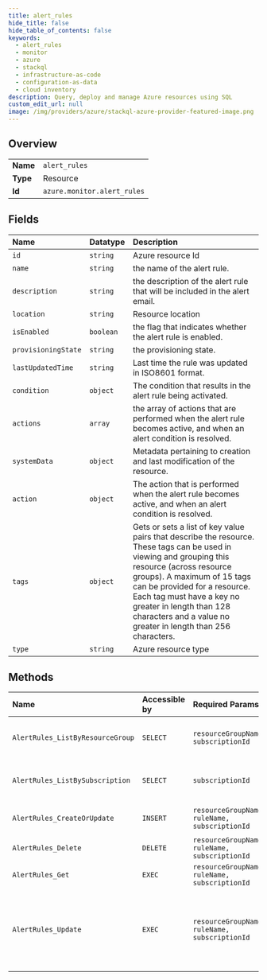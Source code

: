 ```yaml
---
title: alert_rules
hide_title: false
hide_table_of_contents: false
keywords:
  - alert_rules
  - monitor
  - azure    
  - stackql
  - infrastructure-as-code
  - configuration-as-data
  - cloud inventory
description: Query, deploy and manage Azure resources using SQL
custom_edit_url: null
image: /img/providers/azure/stackql-azure-provider-featured-image.png
---
```

  
    

## Overview
<table><tbody>
<tr><td><b>Name</b></td><td><code>alert_rules</code></td></tr>
<tr><td><b>Type</b></td><td>Resource</td></tr>
<tr><td><b>Id</b></td><td><code>azure.monitor.alert_rules</code></td></tr>
</tbody></table>

## Fields
| Name | Datatype | Description |
|:-----|:---------|:------------|
| `id` | `string` | Azure resource Id |
| `name` | `string` | the name of the alert rule. |
| `description` | `string` | the description of the alert rule that will be included in the alert email. |
| `location` | `string` | Resource location |
| `isEnabled` | `boolean` | the flag that indicates whether the alert rule is enabled. |
| `provisioningState` | `string` | the provisioning state. |
| `lastUpdatedTime` | `string` | Last time the rule was updated in ISO8601 format. |
| `condition` | `object` | The condition that results in the alert rule being activated. |
| `actions` | `array` | the array of actions that are performed when the alert rule becomes active, and when an alert condition is resolved. |
| `systemData` | `object` | Metadata pertaining to creation and last modification of the resource. |
| `action` | `object` | The action that is performed when the alert rule becomes active, and when an alert condition is resolved. |
| `tags` | `object` | Gets or sets a list of key value pairs that describe the resource. These tags can be used in viewing and grouping this resource (across resource groups). A maximum of 15 tags can be provided for a resource. Each tag must have a key no greater in length than 128 characters and a value no greater in length than 256 characters. |
| `type` | `string` | Azure resource type |
## Methods
| Name | Accessible by | Required Params | Description |
|:-----|:--------------|:----------------|:------------|
| `AlertRules_ListByResourceGroup` | `SELECT` | `resourceGroupName, subscriptionId` | List the classic metric alert rules within a resource group. |
| `AlertRules_ListBySubscription` | `SELECT` | `subscriptionId` | List the classic metric alert rules within a subscription. |
| `AlertRules_CreateOrUpdate` | `INSERT` | `resourceGroupName, ruleName, subscriptionId` | Creates or updates a classic metric alert rule. |
| `AlertRules_Delete` | `DELETE` | `resourceGroupName, ruleName, subscriptionId` | Deletes a classic metric alert rule |
| `AlertRules_Get` | `EXEC` | `resourceGroupName, ruleName, subscriptionId` | Gets a classic metric alert rule |
| `AlertRules_Update` | `EXEC` | `resourceGroupName, ruleName, subscriptionId` | Updates an existing classic metric AlertRuleResource. To update other fields use the CreateOrUpdate method. |
